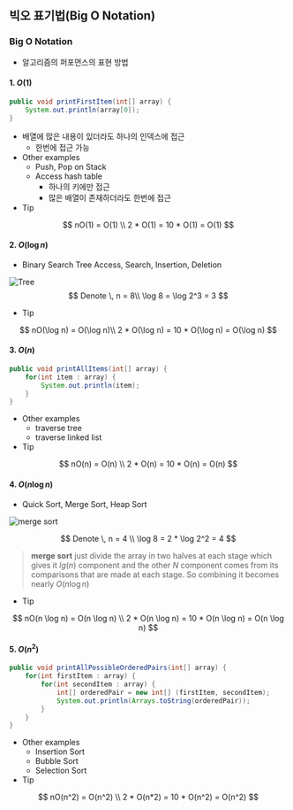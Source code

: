 ## 빅오 표기법(Big O Notation)

### Big O Notation

- 알고리즘의 퍼포먼스의 표현 방법



#### 1.  $O(1)$

```java
public void printFirstItem(int[] array) {
    System.out.println(array[0]);
}
```

- 배열에 많은 내용이 있더라도 하나의 인덱스에 접근
  - 한번에 접근 가능
- Other examples
  - Push, Pop on Stack
  - Access hash table
    - 하나의 키에만 접근
    - 많은 배열이 존재하더라도 한번에 접근
- Tip

$$
nO(1) = O(1) \\
2 * O(1) = 10 * O(1) = O(1)
$$



#### 2. $O(\log n)$

- Binary Search Tree Access, Search, Insertion, Deletion

![Tree](https://www.tutorialspoint.com/data_structures_algorithms/images/binary_search_tree.jpg)
$$
Denote \, n = 8\\
\log 8 = \log 2^3 = 3
$$

- Tip

$$
nO(\log n) = O(\log n)\\
2 * O(\log n) = 10 * O(\log n) = O(\log n)
$$



#### 3. $O(n)$

```java
public void printAllItems(int[] array) {
    for(int item : array) {
        System.out.println(item);
    }
}
```

- Other examples
  - traverse tree
  - traverse linked list
- Tip

$$
nO(n) = O(n) \\
2 * O(n) = 10 * O(n) = O(n)
$$



#### 4. $O(n \log n)$

- Quick Sort, Merge Sort, Heap Sort

![merge sort](https://encrypted-tbn0.gstatic.com/images?q=tbn:ANd9GcTrnxc09dKSuhEJjnspsMTdWLT-i4UFxG2yKmVnupEm190fsbL_)


$$
Denote \, n = 4 \\
\log 8 = 2 * \log 2^2 = 4
$$

> **merge sort** just divide the array in two halves at each stage which gives it $lg(n)$ component and the other $N$ component comes from its comparisons that are made at each stage. So combining it becomes nearly $O(n\log n)$



- Tip

$$
nO(n \log n) = O(n \log n) \\
2 * O(n \log n) = 10 * O(n \log n) = O(n \log n)
$$



#### 5. $O(n ^ 2)$

```java
public void printAllPossibleOrderedPairs(int[] array) {
    for(int firstItem : array) {
        for(int secondItem : array) {
            int[] orderedPair = new int[] (firstItem, secondItem);
            System.out.println(Arrays.toString(orderedPair));
        }
    }
}
```

- Other examples
  - Insertion Sort
  - Bubble Sort
  - Selection Sort
- Tip

$$
nO(n^2) = O(n^2) \\
2 * O(n*2) = 10 * O(n^2) = O(n^2)
$$

